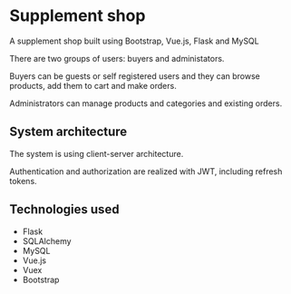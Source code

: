 # Supplement shop

A supplement shop built using Bootstrap, Vue.js, Flask and MySQL

There are two groups of users: buyers and administators.

Buyers can be guests or self registered users and they can browse products, add them to cart and make orders.

Administrators can manage products and categories and existing orders.

## System architecture

The system is using client-server architecture.

Authentication and authorization are realized with JWT, including refresh tokens.

## Technologies used

- Flask
- SQLAlchemy
- MySQL
- Vue.js
- Vuex
- Bootstrap
